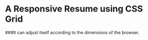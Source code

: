 # A Responsive Resume using CSS Grid
###It can adjust itself according to the dimensions of the browser.
